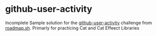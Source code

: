 # github-user-activity
Incomplete Sample solution for the [github-user-activity](https://roadmap.sh/projects/github-user-activity) challenge from [roadmap.sh](https://roadmap.sh/). 
Primarly for practicing Cat and Cat Effeect Libraries
